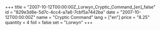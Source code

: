 +++
title = "2007-10-12T00:00:00Z_Lorwyn_Cryptic_Command_[en]_false"
id = "829e3d6e-5d7c-4cc4-a7a6-7cbf5a7442ba"
date = "2007-10-12T00:00:00Z"
name = "Cryptic Command"
lang = ["en"]
price = "8.25"
quantity = 4
foil = false
set = "Lorwyn"
+++
